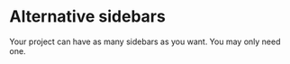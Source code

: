 # Alternative sidebars

Your project can have as many sidebars as you want.
You may only need one.

